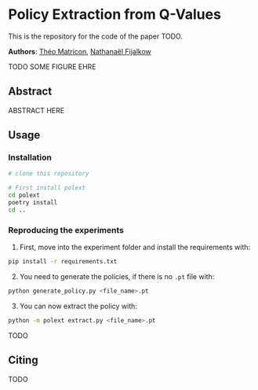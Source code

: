 # Policy Extraction from Q-Values

This is the repository for the code of the paper TODO.

**Authors**:
[Théo Matricon](https://theomat.github.io/), [Nathanaël Fijalkow](https://nathanael-fijalkow.github.io/)

TODO SOME FIGURE EHRE

## Abstract

ABSTRACT HERE

## Usage

### Installation

```bash
# clone this repository

# First install polext
cd polext
poetry install
cd ..
```

### Reproducing the experiments

1. First, move into the experiment folder and install the requirements with:

```bash
pip install -r requirements.txt
```

2. You need to generate the policies, if there is no ``.pt`` file with:

```bash
python generate_policy.py <file_name>.pt
```

3. You can now extract the policy with:

```bash
python -m polext extract.py <file_name>.pt
```

TODO

## Citing

TODO
